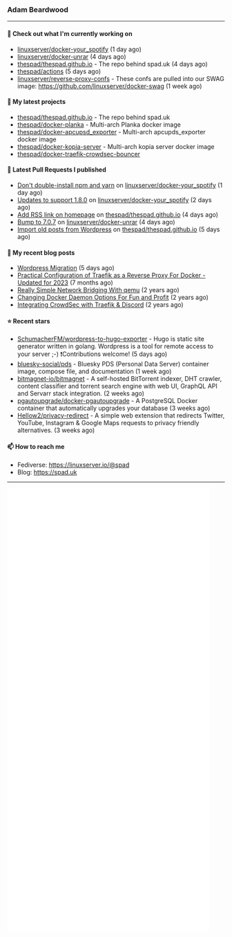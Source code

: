 ### Adam Beardwood
---
#### 👷 Check out what I'm currently working on

- [linuxserver/docker-your_spotify](https://github.com/linuxserver/docker-your_spotify) (1 day ago)
- [linuxserver/docker-unrar](https://github.com/linuxserver/docker-unrar) (4 days ago)
- [thespad/thespad.github.io](https://github.com/thespad/thespad.github.io) - The repo behind spad.uk (4 days ago)
- [thespad/actions](https://github.com/thespad/actions) (5 days ago)
- [linuxserver/reverse-proxy-confs](https://github.com/linuxserver/reverse-proxy-confs) - These confs are pulled into our SWAG image: https://github.com/linuxserver/docker-swag (1 week ago)

#### 🌱 My latest projects

- [thespad/thespad.github.io](https://github.com/thespad/thespad.github.io) - The repo behind spad.uk
- [thespad/docker-planka](https://github.com/thespad/docker-planka) - Multi-arch Planka docker image
- [thespad/docker-apcupsd_exporter](https://github.com/thespad/docker-apcupsd_exporter) - Multi-arch apcupds_exporter docker image
- [thespad/docker-kopia-server](https://github.com/thespad/docker-kopia-server) - Multi-arch kopia server docker image 
- [thespad/docker-traefik-crowdsec-bouncer](https://github.com/thespad/docker-traefik-crowdsec-bouncer)

#### 🔨 Latest Pull Requests I published

- [Don&#39;t double-install npm and yarn](https://github.com/linuxserver/docker-your_spotify/pull/10) on [linuxserver/docker-your_spotify](https://github.com/linuxserver/docker-your_spotify) (1 day ago)
- [Updates to support 1.8.0](https://github.com/linuxserver/docker-your_spotify/pull/9) on [linuxserver/docker-your_spotify](https://github.com/linuxserver/docker-your_spotify) (2 days ago)
- [Add RSS link on homepage](https://github.com/thespad/thespad.github.io/pull/9) on [thespad/thespad.github.io](https://github.com/thespad/thespad.github.io) (4 days ago)
- [Bump to 7.0.7](https://github.com/linuxserver/docker-unrar/pull/3) on [linuxserver/docker-unrar](https://github.com/linuxserver/docker-unrar) (4 days ago)
- [Import old posts from Wordpress](https://github.com/thespad/thespad.github.io/pull/8) on [thespad/thespad.github.io](https://github.com/thespad/thespad.github.io) (5 days ago)

#### 📜 My recent blog posts

- [Wordpress Migration](https://www.spad.uk/posts/wordpress-migration/) (5 days ago)
- [Practical Configuration of Traefik as a Reverse Proxy For Docker - Updated for 2023](https://www.spad.uk/posts/practical-configuration-of-traefik-as-a-reverse-proxy-for-docker-updated-for-2023/) (7 months ago)
- [Really Simple Network Bridging With qemu](https://www.spad.uk/posts/really-simple-network-bridging-with-qemu/) (2 years ago)
- [Changing Docker Daemon Options For Fun and Profit](https://www.spad.uk/posts/changing-docker-daemon-options-for-fun-and-profit/) (2 years ago)
- [Integrating CrowdSec with Traefik &amp; Discord](https://www.spad.uk/posts/integrating-crowdsec-with-traefik-discord/) (2 years ago)

#### ⭐ Recent stars

- [SchumacherFM/wordpress-to-hugo-exporter](https://github.com/SchumacherFM/wordpress-to-hugo-exporter) - Hugo is static site generator written in golang. Wordpress is a tool for remote access to your server ;-) ❗️Contributions welcome! (5 days ago)
- [bluesky-social/pds](https://github.com/bluesky-social/pds) - Bluesky PDS (Personal Data Server) container image, compose file, and documentation (1 week ago)
- [bitmagnet-io/bitmagnet](https://github.com/bitmagnet-io/bitmagnet) - A self-hosted BitTorrent indexer, DHT crawler, content classifier and torrent search engine with web UI, GraphQL API and Servarr stack integration. (2 weeks ago)
- [pgautoupgrade/docker-pgautoupgrade](https://github.com/pgautoupgrade/docker-pgautoupgrade) - A PostgreSQL Docker container that automatically upgrades your database (3 weeks ago)
- [HeIIow2/privacy-redirect](https://github.com/HeIIow2/privacy-redirect) - A simple web extension that redirects Twitter, YouTube, Instagram &amp; Google Maps requests to privacy friendly alternatives. (3 weeks ago)

#### 📫 How to reach me
- Fediverse: https://linuxserver.io/@spad
- Blog: https://spad.uk
---
<img src="https://raw.githubusercontent.com/thespad/thespad/main/github-metrics.svg">
